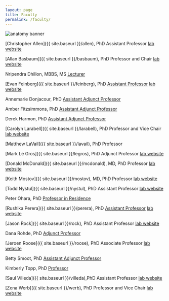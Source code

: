 ```yaml
---
layout: page
title: Faculty
permalink: /faculty/
---
```


![anatomy banner](../img/banner.jpg)

[Christopher Allen]({{ site.baseurl }}/allen), PhD Assistant Professor	[lab website](http://sabre.ucsf.edu/faculty/christopher_allen.html)

[Allan Basbaum]({{ site.baseurl }}/basbaum), PhD 	Professor and Chair   [lab website](http://basbaumlab.ucsf.edu)

Nripendra Dhillon, MBBS, MS [Lecturer](https://directory.ucsf.edu/?q=Nripendra+Dhillon)

[Evan Feinberg]({{ site.baseurl }}/feinberg), PhD [Assistant Professor](https://directory.ucsf.edu/people/search/id/112949) [lab website](http://www.evanfeinberglab.com/)

Annemarie Donjacour, PhD	[Assistant Adjunct Professor](https://directory.ucsf.edu/?q=Annemarie+Donjacour)

Amber Fitzsimmons, PhD  [Assistant Adjunct Professor](https://directory.ucsf.edu/?q=Amber+Fitzsimmons)

Derek Harmon, PhD [Assistant Adjunct Professor](https://directory.ucsf.edu/people/search/id/113046)	  

[Carolyn Larabell]({{ site.baseurl }}/larabell), PhD 	Professor and Vice Chair	[lab website](http://ncxt.lbl.gov/)  

[Matthew LaVail]({{ site.baseurl }}/lavail), PhD 	Professor	  

[Mark Le Gros]({{ site.baseurl }}/legros), PhD	Adjunct Professor	[lab website](http://ncxt.lbl.gov/)

[Donald McDonald]({{ site.baseurl }}/mcdonald), MD, PhD 	Professor	[lab website](http://mcdonald.ucsf.edu/)  

[Keith Mostov]({{ site.baseurl }}/mostov), MD, PhD 	Professor	[lab website](http://mostovlab.ucsf.edu)  

[Todd Nystul]({{ site.baseurl }}/nystul), PhD 	Assistant Professor		[lab website](http://nystullab.ucsf.edu/)

Peter Ohara, PhD	[Professor in Residence](https://directory.ucsf.edu/?q=peter+ohara)

[Rushika Perera]({{ site.baseurl }}/perera), PhD [Assistant Professor](https://directory.ucsf.edu/?q=Rushika+Perera) [lab website](http://www.rushikapereralab.com/)

[Jason Rock]({{ site.baseurl }}/rock), PhD 	Assistant Professor	   [lab website](http://rocklab.ucsf.edu/)

Dana Rohde, PhD	 [Adjunct Professor](https://directory.ucsf.edu/?q=Dana+Rohde)   

[Jeroen Roose]({{ site.baseurl }}/roose), PhD 	Associate Professor		[lab website](http://rooselab.ucsf.edu)  

Betty Smoot, PhD	[Assistant Adjunct Professor](https://directory.ucsf.edu/?q=betty+smoot)

Kimberly Topp, PhD	[Professor](https://directory.ucsf.edu/?q=Kimberly+Topp)  

[Saul Villeda]({{ site.baseurl }}/villeda),PhD	Assistant Professor 	[lab website](http://villedalab.ucsf.edu/)

[Zena Werb]({{ site.baseurl }}/werb), PhD 	Professor and Vice Chair	[lab website](http://werblab.ucsf.edu)	 
